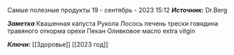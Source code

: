 
Самые полезные продукты
 19 - сентябрь - 2023  15:12 
***Источник:*** Dr.Berg

***Заметка*** 
Квашенная капуста
Рукола
Лосось
печень трески
говядина травяного откорма
орехи Пекан
Оливковое масло extra vitgin

***Ключи:*** [[Здоровье]] [[2023 год]]